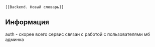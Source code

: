 	[[Backend. Новый словарь]]

## Информация
auth - скорее всего сервис связан с работой с пользователями мб админка